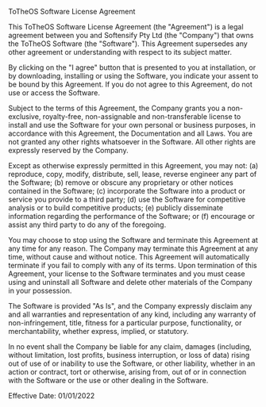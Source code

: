 ToTheOS Software License Agreement

This ToTheOS Software License Agreement (the "Agreement") is a legal agreement between you and Softensify Pty Ltd (the "Company") that owns the ToTheOS Software (the "Software"). This Agreement supersedes any other agreement or understanding with respect to its subject matter.

By clicking on the "I agree" button that is presented to you at installation, or by downloading, installing or using the Software, you indicate your assent to be bound by this Agreement. If you do not agree to this Agreement, do not use or access the Software.

Subject to the terms of this Agreement, the Company grants you a non-exclusive, royalty-free, non-assignable and non-transferable license to install and use the Software for your own personal or business purposes, in accordance with this Agreement, the Documentation and all Laws. You are not granted any other rights whatsoever in the Software. All other rights are expressly reserved by the Company.

Except as otherwise expressly permitted in this Agreement, you may not: (a) reproduce, copy, modify, distribute, sell, lease, reverse engineer any part of the Software; (b) remove or obscure any proprietary or other notices contained in the Software; (c) incorporate the Software into a product or service you provide to a third party; (d) use the Software for competitive analysis or to build competitive products; (e) publicly disseminate information regarding the performance of the Software; or (f) encourage or assist any third party to do any of the foregoing.

You may choose to stop using the Software and terminate this Agreement at any time for any reason. The Company may terminate this Agreement at any time, without cause and without notice. This Agreement will automatically terminate if you fail to comply with any of its terms. Upon termination of this Agreement, your license to the Software terminates and you must cease using and uninstall all Software and delete other materials of the Company in your possession.

The Software is provided "As Is", and the Company expressly disclaim any and all warranties and representation of any kind, including any warranty of non-infringement, title, fitness for a particular purpose, functionality, or merchantability, whether express, implied, or statutory.

In no event shall the Company be liable for any claim, damages (including, without limitation, lost profits, business interruption, or loss of data) rising out of use of or inability to use the Software, or other liability, whether in an action or contract, tort or otherwise, arising from, out of or in connection with the Software or the use or other dealing in the Software.

Effective Date: 01/01/2022